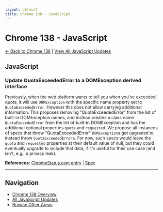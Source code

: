 ```yaml
---
layout: default
title: Chrome 138 - JavaScript
---
```


# Chrome 138 - JavaScript

[← Back to Chrome 138](./) | [View All JavaScript Updates](/areas/javascript/)

## JavaScript

### Update QuotaExceededError to a DOMException derived interface

Previously, when the web platform wants to tell you when you've exceeded quota, it will use `DOMException` with the specific name property set to `QuotaExceededError`. However this does not allow carrying additional information. This proposes removing "QuotaExceededError" from the list of built-in DOMException names, and instead creates a class name `QuotaExceededError` from the list of built-in DOMException and has the additional optional properties `quota` and `requested`. We propose all instances of specs that throw "QuotaExceededError" `DOMException`s get upgraded to instead throw `QuotaExceededError`s. For now, such specs would leave the `quota` and `requested` properties at their default value of null, but they could eventually upgrade to include that data, if it's useful for their use case (and isn't, e.g., a privacy leak).

**References:** [ChromeStatus.com entry](https://chromestatus.com/feature/5647993867927552) | [Spec](https://whatpr.org/dom/1245.html)


---

## Navigation
- [Chrome 138 Overview](./)
- [All JavaScript Updates](/areas/javascript/)
- [Browse Other Areas](./)
